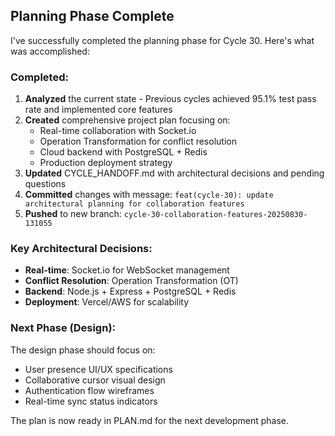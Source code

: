 ## Planning Phase Complete

I've successfully completed the planning phase for Cycle 30. Here's what was accomplished:

### Completed:
1. **Analyzed** the current state - Previous cycles achieved 95.1% test pass rate and implemented core features
2. **Created** comprehensive project plan focusing on:
   - Real-time collaboration with Socket.io
   - Operation Transformation for conflict resolution
   - Cloud backend with PostgreSQL + Redis
   - Production deployment strategy
3. **Updated** CYCLE_HANDOFF.md with architectural decisions and pending questions
4. **Committed** changes with message: `feat(cycle-30): update architectural planning for collaboration features`
5. **Pushed** to new branch: `cycle-30-collaboration-features-20250830-131055`

### Key Architectural Decisions:
- **Real-time**: Socket.io for WebSocket management
- **Conflict Resolution**: Operation Transformation (OT)
- **Backend**: Node.js + Express + PostgreSQL + Redis
- **Deployment**: Vercel/AWS for scalability

### Next Phase (Design):
The design phase should focus on:
- User presence UI/UX specifications
- Collaborative cursor visual design
- Authentication flow wireframes
- Real-time sync status indicators

The plan is now ready in PLAN.md for the next development phase.

